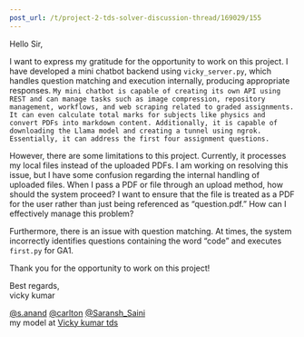 ```yaml
---
post_url: /t/project-2-tds-solver-discussion-thread/169029/155
---
```

Hello Sir,

I want to express my gratitude for the opportunity to work on this project. I have developed a mini chatbot backend using `vicky_server.py`, which handles question matching and execution internally, producing appropriate responses. `My mini chatbot is capable of creating its own API using REST and can manage tasks such as image compression, repository management, workflows, and web scraping related to graded assignments. It can even calculate total marks for subjects like physics and convert PDFs into markdown content. Additionally, it is capable of downloading the Llama model and creating a tunnel using ngrok. Essentially, it can address the first four assignment questions.`

However, there are some limitations to this project. Currently, it processes my local files instead of the uploaded PDFs. I am working on resolving this issue, but I have some confusion regarding the internal handling of uploaded files. When I pass a PDF or file through an upload method, how should the system proceed? I want to ensure that the file is treated as a PDF for the user rather than just being referenced as “question.pdf.” How can I effectively manage this problem?

Furthermore, there is an issue with question matching. At times, the system incorrectly identifies questions containing the word “code” and executes `first.py` for GA1.

Thank you for the opportunity to work on this project!

Best regards,  
vicky kumar

[@s.anand](/u/s.anand) [@carlton](/u/carlton) [@Saransh\_Saini](/u/saransh_saini)  
my model at [Vicky kumar tds](https://310c-43-230-107-168.ngrok-free.app/)